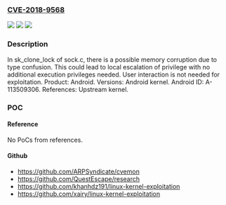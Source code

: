 ### [CVE-2018-9568](https://cve.mitre.org/cgi-bin/cvename.cgi?name=CVE-2018-9568)
![](https://img.shields.io/static/v1?label=Product&message=Android&color=blue)
![](https://img.shields.io/static/v1?label=Version&message=n%2Fa&color=blue)
![](https://img.shields.io/static/v1?label=Vulnerability&message=Elevation%20of%20privilege&color=brighgreen)

### Description

In sk_clone_lock of sock.c, there is a possible memory corruption due to type confusion. This could lead to local escalation of privilege with no additional execution privileges needed. User interaction is not needed for exploitation. Product: Android. Versions: Android kernel. Android ID: A-113509306. References: Upstream kernel.

### POC

#### Reference
No PoCs from references.

#### Github
- https://github.com/ARPSyndicate/cvemon
- https://github.com/QuestEscape/research
- https://github.com/khanhdz191/linux-kernel-exploitation
- https://github.com/xairy/linux-kernel-exploitation

